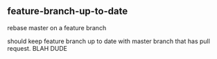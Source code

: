 ## feature-branch-up-to-date

rebase master on a feature branch

should keep feature branch up to date with master branch that has pull request.
BLAH DUDE
